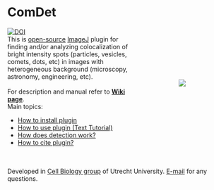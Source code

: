 ComDet
===

[![DOI](https://zenodo.org/badge/DOI/10.5281/zenodo.4281064.svg)](https://doi.org/10.5281/zenodo.4281064)
<br />
<img src="http://katpyxa.info/software/ComDet/comdet_emblem.png" align="right" style="padding:100px"/> This is <a href="http://www.gnu.org/licenses/gpl.html">open-source</a> <a href='http://rsbweb.nih.gov/ij/'>ImageJ</a> plugin for finding and/or analyzing colocalization of bright intensity spots (particles, vesicles, comets, dots, etc) in images with heterogeneous background (microscopy, astronomy, engineering, etc).
<br />
<br />
For description and manual refer to <a href="https://github.com/ekatrukha/ComDet/wiki"><strong>Wiki page</strong></a>.  
Main topics:
* [How to install plugin](https://github.com/ekatrukha/ComDet/wiki/How-to-install-plugin)
* [How to use plugin (Text Tutorial)](https://github.com/ekatrukha/ComDet/wiki/How-to-use-plugin-%28Text-Tutorial%29)
* [How does detection work?](https://github.com/ekatrukha/ComDet/wiki/How-does-detection-work%3F)
* [How to cite plugin?](https://github.com/ekatrukha/ComDet/wiki/How-to-cite-plugin%3F)
<br />
<br />
Developed in <a href='http://cellbiology.science.uu.nl/'>Cell Biology group</a> of Utrecht University.  
<a href="mailto:katpyxa@gmail.com">E-mail</a> for any questions.
